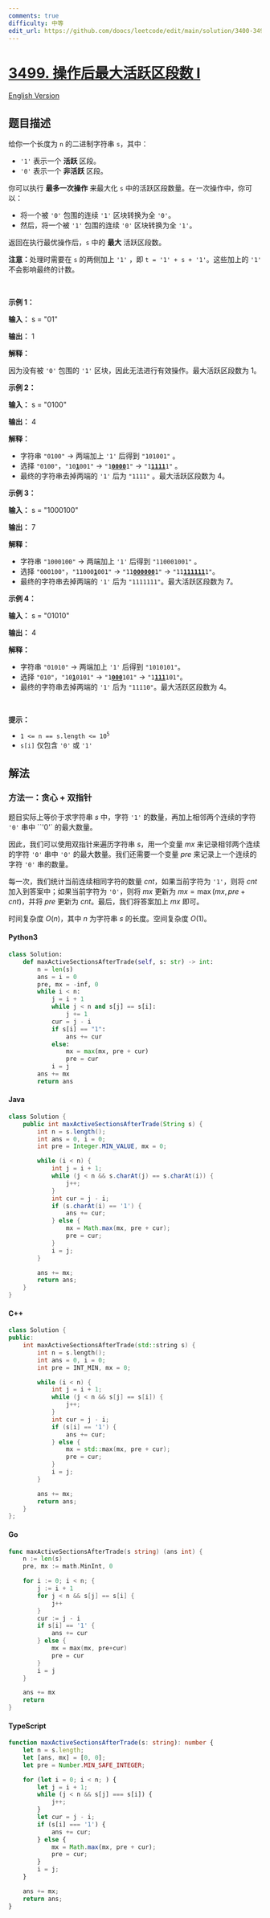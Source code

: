 ```yaml
---
comments: true
difficulty: 中等
edit_url: https://github.com/doocs/leetcode/edit/main/solution/3400-3499/3499.Maximize%20Active%20Section%20with%20Trade%20I/README.md
---
```


<!-- problem:start -->

# [3499. 操作后最大活跃区段数 I](https://leetcode.cn/problems/maximize-active-section-with-trade-i)

[English Version](/solution/3400-3499/3499.Maximize%20Active%20Section%20with%20Trade%20I/README_EN.md)

## 题目描述

<!-- description:start -->

<p>给你一个长度为 <code>n</code> 的二进制字符串 <code>s</code>，其中：</p>

<ul>
	<li><code>'1'</code> 表示一个 <strong>活跃</strong> 区段。</li>
	<li><code>'0'</code> 表示一个 <strong>非活跃</strong> 区段。</li>
</ul>

<p>你可以执行 <strong>最多一次操作</strong>&nbsp;来最大化 <code>s</code> 中的活跃区段数量。在一次操作中，你可以：</p>

<ul>
	<li>将一个被 <code>'0'</code> 包围的连续 <code>'1'</code> 区块转换为全 <code>'0'</code>。</li>
	<li>然后，将一个被 <code>'1'</code> 包围的连续 <code>'0'</code> 区块转换为全 <code>'1'</code>。</li>
</ul>

<p>返回在执行最优操作后，<code>s</code> 中的 <strong>最大</strong> 活跃区段数。</p>

<p><strong>注意：</strong>处理时需要在 <code>s</code> 的两侧加上 <code>'1'</code> ，即 <code>t = '1' + s + '1'</code>。这些加上的 <code>'1'</code> 不会影响最终的计数。</p>

<p>&nbsp;</p>

<p><strong class="example">示例 1：</strong></p>

<div class="example-block">
<p><strong>输入：</strong> <span class="example-io">s = "01"</span></p>

<p><strong>输出：</strong> <span class="example-io">1</span></p>

<p><strong>解释：</strong></p>

<p>因为没有被 <code>'0'</code> 包围的 <code>'1'</code> 区块，因此无法进行有效操作。最大活跃区段数为 1。</p>
</div>

<p><strong class="example">示例 2：</strong></p>

<div class="example-block">
<p><strong>输入：</strong> <span class="example-io">s = "0100"</span></p>

<p><strong>输出：</strong> <span class="example-io">4</span></p>

<p><strong>解释：</strong></p>

<ul>
	<li>字符串 <code>"0100"</code> → 两端加上 <code>'1'</code>&nbsp;后得到&nbsp;<code>"101001"</code>&nbsp;。</li>
	<li>选择 <code>"0100"</code>，<code>"10<u><strong>1</strong></u>001"</code> → <code>"1<u><strong>0000</strong></u>1"</code> → <code>"1<u><strong>1111</strong></u>1"</code>&nbsp;。</li>
	<li>最终的字符串去掉两端的 <code>'1'</code>&nbsp;后为 <code>"1111"</code>&nbsp;。最大活跃区段数为 4。</li>
</ul>
</div>

<p><strong class="example">示例 3：</strong></p>

<div class="example-block">
<p><strong>输入：</strong> <span class="example-io">s = "1000100"</span></p>

<p><strong>输出：</strong> <span class="example-io">7</span></p>

<p><strong>解释：</strong></p>

<ul>
	<li>字符串 <code>"1000100"</code> → 两端加上 <code>'1'</code>&nbsp;后得到 <code>"110001001"</code>&nbsp;。</li>
	<li>选择 <code>"000100"</code>，<code>"11000<u><strong>1</strong></u>001"</code> → <code>"11<u><strong>000000</strong></u>1"</code> → <code>"11<u><strong>111111</strong></u>1"</code>。</li>
	<li>最终的字符串去掉两端的 <code>'1'</code>&nbsp;后为 <code>"1111111"</code>。最大活跃区段数为 7。</li>
</ul>
</div>

<p><strong class="example">示例 4：</strong></p>

<div class="example-block">
<p><strong>输入：</strong> <span class="example-io">s = "01010"</span></p>

<p><strong>输出：</strong> <span class="example-io">4</span></p>

<p><strong>解释：</strong></p>

<ul>
	<li>字符串 <code>"01010"</code> → 两端加上 <code>'1'</code>&nbsp;后得到 <code>"1010101"</code>。</li>
	<li>选择 <code>"010"</code>，<code>"10<u><strong>1</strong></u>0101"</code> → <code>"1<u><strong>000</strong></u>101"</code> → <code>"1<u><strong>111</strong></u>101"</code>。</li>
	<li>最终的字符串去掉两端的 <code>'1'</code>&nbsp;后为 <code>"11110"</code>。最大活跃区段数为 4。</li>
</ul>
</div>

<p>&nbsp;</p>

<p><strong>提示：</strong></p>

<ul>
	<li><code>1 &lt;= n == s.length &lt;= 10<sup>5</sup></code></li>
	<li><code>s[i]</code> 仅包含 <code>'0'</code> 或 <code>'1'</code></li>
</ul>

<!-- description:end -->

## 解法

<!-- solution:start -->

### 方法一：贪心 + 双指针

题目实际上等价于求字符串 $\textit{s}$ 中，字符 `'1'` 的数量，再加上相邻两个连续的字符 `'0'` 串中 ``'0'` 的最大数量。

因此，我们可以使用双指针来遍历字符串 $\textit{s}$，用一个变量 $\textit{mx}$ 来记录相邻两个连续的字符 `'0'` 串中 `'0'` 的最大数量。我们还需要一个变量 $\textit{pre}$ 来记录上一个连续的字符 `'0'` 串的数量。

每一次，我们统计当前连续相同字符的数量 $\textit{cnt}$，如果当前字符为 `'1'`，则将 $\textit{cnt}$ 加入到答案中；如果当前字符为 `'0'`，则将 $\textit{mx}$ 更新为 $\textit{mx} = \max(\textit{mx}, \textit{pre} + \textit{cnt})$，并将 $\textit{pre}$ 更新为 $\textit{cnt}$。最后，我们将答案加上 $\textit{mx}$ 即可。

时间复杂度 $O(n)$，其中 $n$ 为字符串 $\textit{s}$ 的长度。空间复杂度 $O(1)$。

<!-- tabs:start -->

#### Python3

```python
class Solution:
    def maxActiveSectionsAfterTrade(self, s: str) -> int:
        n = len(s)
        ans = i = 0
        pre, mx = -inf, 0
        while i < n:
            j = i + 1
            while j < n and s[j] == s[i]:
                j += 1
            cur = j - i
            if s[i] == "1":
                ans += cur
            else:
                mx = max(mx, pre + cur)
                pre = cur
            i = j
        ans += mx
        return ans
```

#### Java

```java
class Solution {
    public int maxActiveSectionsAfterTrade(String s) {
        int n = s.length();
        int ans = 0, i = 0;
        int pre = Integer.MIN_VALUE, mx = 0;

        while (i < n) {
            int j = i + 1;
            while (j < n && s.charAt(j) == s.charAt(i)) {
                j++;
            }
            int cur = j - i;
            if (s.charAt(i) == '1') {
                ans += cur;
            } else {
                mx = Math.max(mx, pre + cur);
                pre = cur;
            }
            i = j;
        }

        ans += mx;
        return ans;
    }
}
```

#### C++

```cpp
class Solution {
public:
    int maxActiveSectionsAfterTrade(std::string s) {
        int n = s.length();
        int ans = 0, i = 0;
        int pre = INT_MIN, mx = 0;

        while (i < n) {
            int j = i + 1;
            while (j < n && s[j] == s[i]) {
                j++;
            }
            int cur = j - i;
            if (s[i] == '1') {
                ans += cur;
            } else {
                mx = std::max(mx, pre + cur);
                pre = cur;
            }
            i = j;
        }

        ans += mx;
        return ans;
    }
};
```

#### Go

```go
func maxActiveSectionsAfterTrade(s string) (ans int) {
	n := len(s)
	pre, mx := math.MinInt, 0

	for i := 0; i < n; {
		j := i + 1
		for j < n && s[j] == s[i] {
			j++
		}
		cur := j - i
		if s[i] == '1' {
			ans += cur
		} else {
			mx = max(mx, pre+cur)
			pre = cur
		}
		i = j
	}

	ans += mx
	return
}
```

#### TypeScript

```ts
function maxActiveSectionsAfterTrade(s: string): number {
    let n = s.length;
    let [ans, mx] = [0, 0];
    let pre = Number.MIN_SAFE_INTEGER;

    for (let i = 0; i < n; ) {
        let j = i + 1;
        while (j < n && s[j] === s[i]) {
            j++;
        }
        let cur = j - i;
        if (s[i] === '1') {
            ans += cur;
        } else {
            mx = Math.max(mx, pre + cur);
            pre = cur;
        }
        i = j;
    }

    ans += mx;
    return ans;
}
```

<!-- tabs:end -->

<!-- solution:end -->

<!-- problem:end -->
